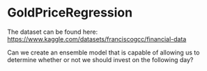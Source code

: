 # GoldPriceRegression
The dataset can be found here: https://www.kaggle.com/datasets/franciscogcc/financial-data

Can we create an ensemble model that is capable of allowing us to determine whether or not we should invest on the following day?
